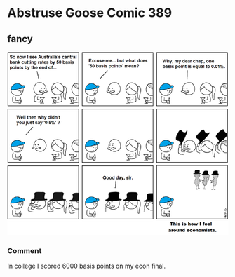 # Abstruse Goose Comic 389
## fancy

![image](comics/and_why_do_physicists_sometimes_call_electrons_beta_particles.png)
### Comment
In college I scored 6000 basis points on my econ final.

